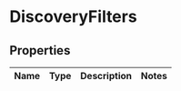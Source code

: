 # DiscoveryFilters

## Properties
Name | Type | Description | Notes
------------ | ------------- | ------------- | -------------
